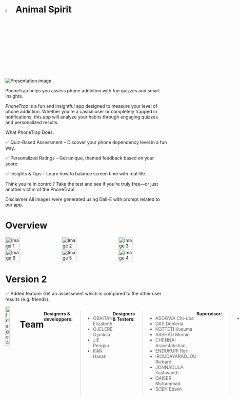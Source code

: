 #  <img src="https://github.com/user-attachments/assets/b64d35ec-ef40-4db5-88e1-0d40e02e5ada" alt="Image 1" width="5%" /> Animal Spirit

![Presentation image](https://github.com/user-attachments/assets/9c0c233d-cddd-4741-af79-4e689a4a1879)

PhoneTrap helps you assess phone addiction with fun quizzes and smart insights.

*PhoneTrap* is a fun and insightful app designed to measure your level of phone addiction. Whether you’re a casual user or completely trapped in notifications, this app will analyze your habits through engaging quizzes and personalized results.

What PhoneTrap Does:

✅ Quiz-Based Assessment – Discover your phone dependency level in a fun way.

✅ Personalized Ratings – Get unique, themed feedback based on your score.

✅ Insights & Tips – Learn how to balance screen time with real life.

Think you’re in control? Take the test and see if you’re truly free—or just another victim of the PhoneTrap!

Disclaimer
All images were generated using Dall-E with prompt related to our app.


# Overview
<div style="display: flex; justify-content: space-between;">
  <img src="https://github.com/user-attachments/assets/59a306ab-935e-4d44-b29f-d52ec14044b5" alt="Image 1" width="30%" />
  <img src="https://github.com/user-attachments/assets/5c40d65d-3068-45a2-b51c-453b127f8d05" alt="Image 2" width="30%" />
  <img src="https://github.com/user-attachments/assets/9c49a702-9389-4db5-81e1-2bce6f1a7a36" alt="Image 3" width="30%" />
</div>

<div style="display: flex; justify-content: space-between;">
    <img src="https://github.com/user-attachments/assets/5923ea9b-df44-4d3c-bb7b-0a929ad5a997" alt="Image 6" width="30%" />
  <img src="https://github.com/user-attachments/assets/b1087d28-9735-4a44-8dba-88957f00191c" alt="Image 5" width="30%" />
  <img src="https://github.com/user-attachments/assets/cb0f0eec-a7a2-4a46-af5c-c63c8ce7dd0f" alt="Image 4" width="30%" />

</div>

# Version 2

✅ Added feature: Get an assessment which is compared to the other user results (e.g. friends).

<div style="display: flex; justify-content: space-between;">
  <img src="https://github.com/user-attachments/assets/4993510f-1170-49c6-b73e-bd329f41f592" alt="Image 4" width="30%" />



# Team

**Designers & developpers:**

> * OBAITAN Elizabeth
> * OJELERE Oyinlola
> * JIE Pengyu
> * KAN Hasan

**Designers & Testers:**

> * ASOGWA Chi-uba
> * DAS Deblena
> * KOTTETI Kusuma
> * ARSHAD Momin
> * CHENNAI Aravintakshan
> * ENDUKURI Hari
> * IROUDAYARADJOU Richard
> * JONNADULA Yashwanth
> * QAISER Muhammad
> * SOBY Edwin

**Supervisor:**

> * Karim Hammoudi, Université de Haute-Alsace, IRIMAS (karim.hammoudi@uha.fr)




